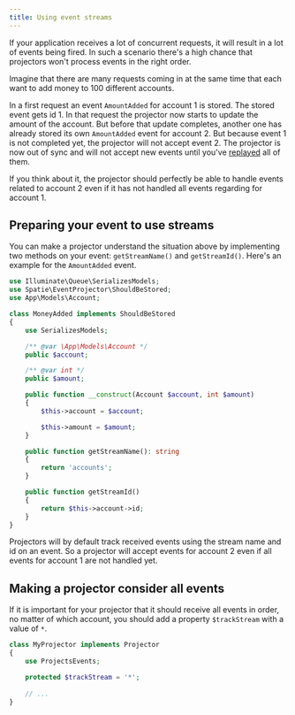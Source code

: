 ```yaml
---
title: Using event streams
---
```


If your application receives a lot of concurrent requests, it will result in a lot of events being fired. In such a scenario there's a high chance that projectors won't process events in the right order.

Imagine that there are many requests coming in at the same time that each want to add money to 100 different accounts.

In a first request an event `AmountAdded` for account 1 is stored. The stored event gets id 1. In that request the projector now starts to update the amount of the account. But before that update completes, another one has already stored its own `AmountAdded` event for account 2. But because event 1 is not completed yet, the projector will not accept event 2. The projector is now out of sync and will not accept new events until you've [replayed](laravel-event-projector/v1/replaying-events/replaying-events) all of them.

If you think about it, the projector should perfectly be able to handle events related to account 2 even if it has not handled all events regarding for account 1. 

## Preparing your event to use streams

You can make a projector understand the situation above by implementing two methods on your event: `getStreamName()` and `getStreamId()`. Here's an example for the `AmountAdded` event.

```php
use Illuminate\Queue\SerializesModels;
use Spatie\EventProjector\ShouldBeStored;
use App\Models\Account;

class MoneyAdded implements ShouldBeStored
{
    use SerializesModels;

    /** @var \App\Models\Account */
    public $account;

    /** @var int */
    public $amount;

    public function __construct(Account $account, int $amount)
    {
        $this->account = $account;

        $this->amount = $amount;
    }

    public function getStreamName(): string
    {
        return 'accounts';
    }

    public function getStreamId()
    {
        return $this->account->id;
    }
}
```

Projectors will by default track received events using the stream name and id on an event. So a projector will accept events for account 2 even if all events for account 1 are not handled yet.


## Making a projector consider all events

If it is important for your projector that it should receive all events in order, no matter of which account, you should add a property `$trackStream` with a value of `*`.

```php
class MyProjector implements Projector
{
    use ProjectsEvents;

    protected $trackStream = '*';
    
    // ...
}
